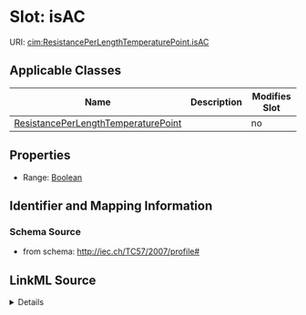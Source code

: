 # Slot: isAC

URI: [cim:ResistancePerLengthTemperaturePoint.isAC](http://iec.ch/TC57/CIM-generic#ResistancePerLengthTemperaturePoint.isAC)



<!-- no inheritance hierarchy -->




## Applicable Classes

| Name | Description | Modifies Slot |
| --- | --- | --- |
[ResistancePerLengthTemperaturePoint](ResistancePerLengthTemperaturePoint.md) |  |  no  |







## Properties

* Range: [Boolean](Boolean.md)





## Identifier and Mapping Information







### Schema Source


* from schema: http://iec.ch/TC57/2007/profile#




## LinkML Source

<details>
```yaml
name: isAC
from_schema: http://iec.ch/TC57/2007/profile#
slot_uri: cim:ResistancePerLengthTemperaturePoint.isAC
alias: isAC
owner: ResistancePerLengthTemperaturePoint
domain_of:
- ResistancePerLengthTemperaturePoint
range: boolean
minimum_cardinality: 0
maximum_cardinality: 1

```
</details>